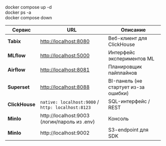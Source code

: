 docker compose up -d  
docker ps -a  
docker compose down  

| Сервис         | URL                                               | Описание                             |
| -------------- | ------------------------------------------------- | ------------------------------------ |
| **Tabix**      | [http://localhost:8080](http://localhost:8080)    | Веб-клиент для ClickHouse            |
| **MLflow**     | [http://localhost:5000](http://localhost:5000)    | Интерфейс экспериментов ML           |
| **Airflow**    | [http://localhost:8081](http://localhost:8081)    | Планировщик пайплайнов               |
| **Superset**   | [http://localhost:8088](http://localhost:8088)    | BI-панель (не стартует из-за ошибки) |
| **ClickHouse** | `native: localhost:9000` / `http: localhost:8123` | SQL-интерфейс / REST                 |
| **MinIo**      | http://localhost:9003 (логин/пароль из .env)      | Консоль                              |
| **MinIo**      | http://localhost:9002                             | S3-endpoint для SDK                  |

